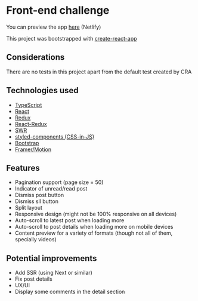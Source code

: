 # Front-end challenge

You can preview the app [here](https://friendly-babbage-6107de.netlify.com/) (Netlify)

This project was bootstrapped with [create-react-app](https://github.com/facebook/create-react-app)

## Considerations

There are no tests in this project apart from the default test created by CRA

## Technologies used

- [TypeScript](https://github.com/microsoft/TypeScript)
- [React](https://github.com/facebook/react)
- [Redux](https://github.com/reduxjs/redux)
- [React-Redux](https://github.com/reduxjs/react-redux)
- [SWR](https://github.com/zeit/swr)
- [styled-components (CSS-in-JS)](https://github.com/styled-components/styled-components)
- [Bootstrap](https://github.com/twbs/bootstrap)
- [Framer/Motion](https://github.com/framer/motion)

## Features

- Pagination support (page size = 50)
- Indicator of unread/read post
- Dismiss post button
- Dismiss sll button
- Split layout
- Responsive design (might not be 100% responsive on all devices)
- Auto-scroll to latest post when loading more
- Auto-scroll to post details when loading more on mobile devices
- Content preview for a variety of formats (though not all of them, specially videos)

## Potential improvements

- Add SSR (using Next or similar)
- Fix post details
- UX/UI
- Display some comments in the detail section
